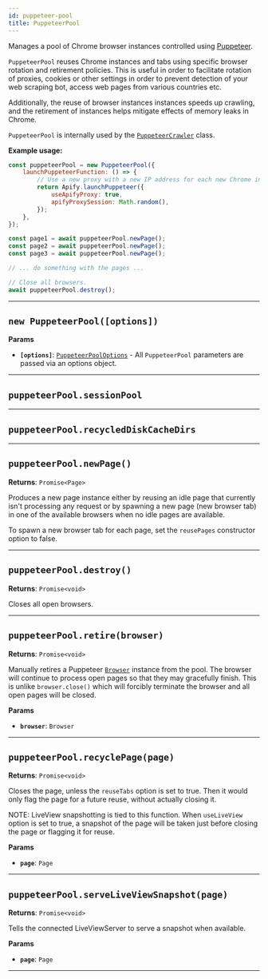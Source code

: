 ```yaml
---
id: puppeteer-pool
title: PuppeteerPool
---
```


<a name="puppeteerpool"></a>

Manages a pool of Chrome browser instances controlled using [Puppeteer](https://github.com/GoogleChrome/puppeteer).

`PuppeteerPool` reuses Chrome instances and tabs using specific browser rotation and retirement policies. This is useful in order to facilitate
rotation of proxies, cookies or other settings in order to prevent detection of your web scraping bot, access web pages from various countries etc.

Additionally, the reuse of browser instances instances speeds up crawling, and the retirement of instances helps mitigate effects of memory leaks in
Chrome.

`PuppeteerPool` is internally used by the [`PuppeteerCrawler`](/docs/api/puppeteer-crawler) class.

**Example usage:**

```javascript
const puppeteerPool = new PuppeteerPool({
    launchPuppeteerFunction: () => {
        // Use a new proxy with a new IP address for each new Chrome instance
        return Apify.launchPuppeteer({
            useApifyProxy: true,
            apifyProxySession: Math.random(),
        });
    },
});

const page1 = await puppeteerPool.newPage();
const page2 = await puppeteerPool.newPage();
const page3 = await puppeteerPool.newPage();

// ... do something with the pages ...

// Close all browsers.
await puppeteerPool.destroy();
```

---

<a name="puppeteerpool"></a>

## `new PuppeteerPool([options])`

**Params**

-   **`[options]`**: [`PuppeteerPoolOptions`](/docs/typedefs/puppeteer-pool-options) - All `PuppeteerPool` parameters are passed via an options
    object.

---

<a name="sessionpool"></a>

## `puppeteerPool.sessionPool`

---

<a name="recycleddiskcachedirs"></a>

## `puppeteerPool.recycledDiskCacheDirs`

---

<a name="newpage"></a>

## `puppeteerPool.newPage()`

**Returns**: `Promise<Page>`

Produces a new page instance either by reusing an idle page that currently isn't processing any request or by spawning a new page (new browser tab) in
one of the available browsers when no idle pages are available.

To spawn a new browser tab for each page, set the `reusePages` constructor option to false.

---

<a name="destroy"></a>

## `puppeteerPool.destroy()`

**Returns**: `Promise<void>`

Closes all open browsers.

---

<a name="retire"></a>

## `puppeteerPool.retire(browser)`

**Returns**: `Promise<void>`

Manually retires a Puppeteer [`Browser`](https://pptr.dev/#?product=Puppeteer&show=api-class-browser) instance from the pool. The browser will
continue to process open pages so that they may gracefully finish. This is unlike `browser.close()` which will forcibly terminate the browser and all
open pages will be closed.

**Params**

-   **`browser`**: `Browser`

---

<a name="recyclepage"></a>

## `puppeteerPool.recyclePage(page)`

**Returns**: `Promise<void>`

Closes the page, unless the `reuseTabs` option is set to true. Then it would only flag the page for a future reuse, without actually closing it.

NOTE: LiveView snapshotting is tied to this function. When `useLiveView` option is set to true, a snapshot of the page will be taken just before
closing the page or flagging it for reuse.

**Params**

-   **`page`**: `Page`

---

<a name="serveliveviewsnapshot"></a>

## `puppeteerPool.serveLiveViewSnapshot(page)`

**Returns**: `Promise<void>`

Tells the connected LiveViewServer to serve a snapshot when available.

**Params**

-   **`page`**: `Page`

---
